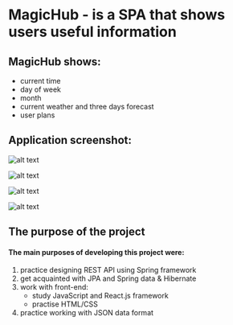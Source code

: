 # MagicHub - is a SPA that shows users useful information

## MagicHub shows:
- current time
- day of week
- month
- current weather and three days forecast
- user plans

## Application screenshot: 


![alt text](https://lh3.googleusercontent.com/58hbfgIwNx26iIMroaZagG6JzzU9i7ig5zBTITMh7SK9Jw2Zmzwnrz31Di1TkLbqmSbqdWEvlMnAGgLiI6HctfRe0-xoYWFnWZ9mX8x90ArGt_8NnGqRW6glfc7JZ7tvaHVBp5kDQZy-ele2Id8FTjW-NSTc3N4HPuoc5EXMQ3W4IJ3_Wh0GWS9FBQD8Ugt5LnK2Zg620nLBTBXL10JEyAQnfWUo6srG5kkPvEZw-Ix5FoSCqozpjP6d_4dJD4hIXORnUqmolHmA4lVNzjPIXLr9P2xiVsG6UobasLImngh0Ch0YU-TPjiwufxUcdttd3gAbDxddu38fpxeDZ6FmVKu0HRjYLidjm3yFuG_rXPpJOo7EhGSBphgyZ96KgnNfINifTjYqVyj5Px6tcMeg4Jhk-jsfdLVLPJxLKWMXj06xTYK6iR8pfbsc_1UGSd9kgzusTEeUOyHooaWNqdavaS12v9Mu97v4tGglO0KLHzmxJ0Iqd-WPwQjHsE7ahk9NV7WflZV69UwtrcX0vWUz-zdVJiPpxkf63lFy8r1F10sDE8EwNlbbOsz_Jljl1HRaHjK3frbcPONNjXnV7TYYaNlqb-qcVAiCqhfJKqMEji3V2V_XVzfixblrsLMpy44qbRAbQaW0Iw2cZbWZ74_QHG_Q7uUYakVozIFUv4z9lCi68xKOykZM7xcAozjZWaxoXgMmj3FBuWxNV3LYd1Lt54U=w1677-h943-no?authuser=0)

![alt text](https://lh3.googleusercontent.com/s5YeA5dXYe1FcgBjmQ41tjJ77EQO9pueglEPnb5y8T7e3Dq1MyCL6idjYx8t5AIlxXWi3AFDYNgWwOuIE03eP1I1Z6jycZFEbnj_n-rFTHam9vw62yfD0SzoTetGN25sf3oONQSpeFdBqjq-OS1rpkS7iLsbgB9zB6_XGAFU0BCDwYossGWhzLIlVhGjiAxaI5UrjaZudFmbFtUxzsglSUkoigHxztZmfLmDIuzOFCmlaPYQ86pMCZGguKn9AyRuB7hATLEU2A9Q7Mib8uVjtskYWRfXA56XELGIyFp-GLYcnIevo712qCLPwjytnuVNQIo9WtmYuC1SdLFbLl1ZcPzUWm3-a62nX6hEy-Ph25-8Ubx8rmxss0NsUyryfoqXpJr6QgKccPelIcxTdZxL0EYzEuKdMOGGij6QA_LnnKw9m-9gy4KjXr5ZweeKhFcTrm-yYXkp3ScLF-wWJrPrm8gX1hK2bpgH3GD0OBOkAE3RKycAFGk_qutgnyT92WRaLL2QFAq8i9bq3wgaL2NPk6IyUmQuOxKFyhEQ3gsE2qYJjRWzV0WF7M8hxUeG45dpbO3L5wWUZtN1W2wpSj4q0KWPWb0NvDipX8l_Q7ngj83HIyxEHlNkMEdQpkZr62HI8ld-PYsGjiWSVFiysjGXrqWhljLMlgCc0HFf6RG_81NgDlsDIkt7Hepx9d-ZTR50O43sbZPar0dYdNxAwgKzAn0=w1677-h943-no?authuser=0)

![alt text](https://lh3.googleusercontent.com/PFQIkGdaovKlX-gtos0eJonbU80YVSsjsQ2ev4nHcviNrcqCrdN1KWTGq2tTvgW7YpYtA-dVxbuVoIqWJlfEhzYpJyGg6GtqZiPxH_9CZ7lprNHCh5eM28OJlYUUuCTfVD6ln5PvBHhoQePS1je11o5HMh_CbvOyVN40JV_IzEiAz2YQ1EXktwEC8glM1ES-z071McuiFct884lwrNZc1N9NBowDnvZB5PWp-E64UnRJSQQKdYNVkgjYd-du1NgucTykfDN-Yf-TB6jyhpLEXxXFH9ww3APdBbVvWO6QakonYg49C3Ee2hZERLHFjjcpmFUb5KGRqW10P-yLNRov-HJ-hs_nwTWgtA8863edLlRpKov00PJyouNH39fEjNwsAPn5NDY0EOPnaGTRfXCOSMqtqih81zWuGT6H0r_IMJGu3FfEBRQl2_zFVROmo-qMpQ86ORt2jwp_wypPhfTq5lAzCEz6kzAcxXENw44nyiEg0PEMmg0BlkjZIhiYr1Nz_FCUhnJZ7bnvkTnBc4zWJvBg1yiPzzCK4a48kz5fARO1lMZtOiAf7bTSfex2ZVS_wQYuuCigVQneaVgsr9jk7gK1ym-gi8riLf9cI9zKi2mFCstJKLctbSnwc4yfrrRQSZzZ7njSgipNTKt8qJMK8llJgNuJstyCJ4cRv3ZXwvlw-0pPU2pAYvvWrn5Tz9c33TK4nz3C8d34OglwhPnG6TQ=w1677-h943-no?authuser=0)

![alt text](https://lh3.googleusercontent.com/uy_fC2W9XDLna23IaYFhWGZUEy5eAdt8OYE-hPZaJnX5dPanDblPpZMSM6JMWNaFFzxIlr0MJGc456rCTb6VWQisFCH1IOs2damdm_RItkLpAEW51dMkqYzSgvtNRfNGdPqnx2wbmG-Suxh1Q7c0jJyAkRqESFrYdWC070ZjV9XhE62eTEnBllENCSWIvCZDP3dPlrNCs-EywTgZMt0G86ZZgGRRKl5qpkbEqB7cIkLdHqsiN0IBo38nFc1snWVAu0juW0RfVNc4Vv-2-advxs1rTfPvxdEcYTpmKnkK-o20udjdn_4CN4FOtrRrydmA0zzanrzK7TQOHESVWFN8zwSuTydhR_1UapfpcGEkKsgxPgUTkQ4kNOSkHP50jtrt-HAlI_hP7f2mQdloP8olWcvXQ9gqsUb-PxbLBLrVe7FtfK-ghWQjX0ENDiQKPN0jV1k0xsiD4MwQukEKvDmujuwLCl9VxjyC_4rLKgVvSW3EDx9wYK7EFGYhOGisygA7xhv_xDLlSKHQSZ0mHqFJgCi1cfj0Y79PQ_yc3sq4WMo4v0lmwdZYwcnHF3M6DJAItNLkWtzSqgAwR4jjrTeDuVeorLa0D8HZBwXOWM4JAtvmLe9j2L3cp5cAqcqs492dxA5noAKcxA6ISkoTojb0TCKKbziH8PE2UMctfXq-SQv1cfFc78H9KeZPikls3sththDrPTFVhqN895KMJe_NT_o=w1677-h943-no?authuser=0)


## The purpose of the project
#### The main purposes of developing this project were:
1) practiсe designing REST API using Spring framework
2) get acquainted with JPA and Spring data & Hibernate
3) work with front-end:
   - study JavaScript and React.js framework
   - practise HTML/CSS
4) practice working with JSON data format  
